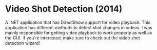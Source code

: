 # Video Shot Detection (2014)
A .NET application that has DirectShow support for video playback. This application has different methods to detect shot changes in videos. I was mainly responsible for getting video playback to work properly as well as the GUI. If you're interested, make sure to check out the video shot detection wizard!